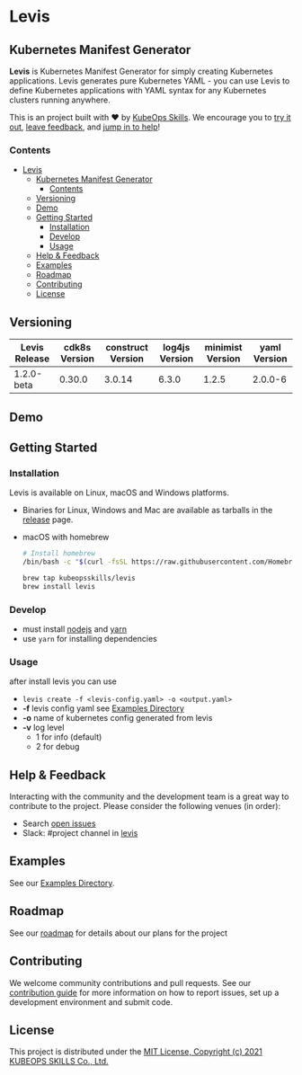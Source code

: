 # Levis

## Kubernetes Manifest Generator

**Levis** is Kubernetes Manifest Generator for simply creating Kubernetes applications. Levis generates pure Kubernetes YAML - you can use Levis to define Kubernetes applications with YAML syntax for any Kubernetes clusters running anywhere.

This is an project built with ❤️ by [KubeOps Skills](https://www.kubeops.guru). We encourage you to [try it out](#getting-started), [leave feedback](#help--feedback), and [jump in to help](#contributing)!

### Contents
- [Levis](#levis)
  - [Kubernetes Manifest Generator](#kubernetes-manifest-generator)
    - [Contents](#contents)
  - [Versioning](#versioning)
  - [Demo](#demo)
  - [Getting Started](#getting-started)
    - [Installation](#installation)
    - [Develop](#develop)
    - [Usage](#usage)
  - [Help & Feedback](#help--feedback)
  - [Examples](#examples)
  - [Roadmap](#roadmap)
  - [Contributing](#contributing)
  - [License](#license)

## Versioning
| Levis Release |cdk8s Version | construct Version | log4js Version | minimist Version | yaml Version |
|----------------|------------ |---------------------|----------------------|------------------|------------------|
| 1.2.0-beta | 0.30.0 | 3.0.14 | 6.3.0 | 1.2.5 | 2.0.0-6 |

## Demo

## Getting Started
### Installation
Levis is available on Linux, macOS and Windows platforms.
- Binaries for Linux, Windows and Mac are available as tarballs in the [release](https://github.com/kubeopsskills/levis/releases) page.

- macOS with homebrew
  ```bash
  # Install homebrew
  /bin/bash -c "$(curl -fsSL https://raw.githubusercontent.com/Homebrew/install/HEAD/install.sh)"
  ```

  ```bash
  brew tap kubeopsskills/levis
  brew install levis
  ```

### Develop
- must install [nodejs](https://nodejs.org/en/) and [yarn](https://classic.yarnpkg.com/lang/en/docs/install/)
- use `yarn` for installing dependencies

### Usage
after install levis you can use
- `levis create -f <levis-config.yaml> -o <output.yaml>`
- **-f** levis config yaml see [Examples Directory](./examples)
- **-o** name of kubernetes config generated from levis
- **-v** log level
  -  1 for info (default)
  -  2 for debug

## Help & Feedback
Interacting with the community and the development team is a great way to
contribute to the project. Please consider the following venues (in order):

* Search [open issues](https://github.com/kubeopsskills/levis/issues)
* Slack: #project channel in [levis](https://levis-k8s.slack.com)

## Examples

See our [Examples Directory](./examples/README.md).

## Roadmap

See our [roadmap](https://github.com/kubeopsskills/levis/projects/1) for details about our plans for the project

## Contributing

We welcome community contributions and pull requests. See our [contribution
guide](./CONTRIBUTING.md) for more information on how to report issues, set up a
development environment and submit code.

## License

This project is distributed under the [MIT License, Copyright (c) 2021 KUBEOPS SKILLS Co., Ltd.](./LICENSE)
